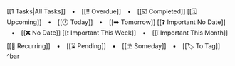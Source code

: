 [[1 Tasks|All Tasks]]  ⠀•⠀ [[‼️ Overdue]]  ⠀•⠀ [[☑️ Completed]]
[[🗓️ Upcoming]]  ⠀•⠀ [[🕐 Today]] ⠀•⠀ [[➡️ Tomorrow]]
[[❓ Important No Date]]  ⠀•⠀ [[❌ No Date]]
[[❗ Important This Week]]  ⠀•⠀ [[❕ Important This Month]]
[[🔁 Recurring]]  ⠀•⠀ [[⌛ Pending]]  ⠀•⠀ [[⛱️ Someday]]  ⠀•⠀ [[🏷️ To Tag]]
^bar